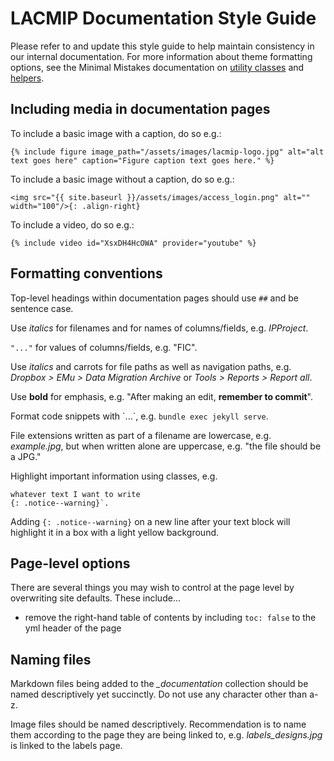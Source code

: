 # LACMIP Documentation Style Guide

Please refer to and update this style guide to help maintain consistency in our internal documentation.
For more information about theme formatting options, see the Minimal Mistakes documentation on [utility classes](https://mmistakes.github.io/minimal-mistakes/docs/utility-classes/) and [helpers](https://mmistakes.github.io/minimal-mistakes/docs/helpers/).

## Including media in documentation pages

To include a basic image with a caption, do so e.g.:
```
{% include figure image_path="/assets/images/lacmip-logo.jpg" alt="alt text goes here" caption="Figure caption text goes here." %}
```

To include a basic image without a caption, do so e.g.:
```
<img src="{{ site.baseurl }}/assets/images/access_login.png" alt="" width="100"/>{: .align-right}
```

To include a video, do so e.g.:
```
{% include video id="XsxDH4HcOWA" provider="youtube" %}
```

## Formatting conventions

Top-level headings within documentation pages should use `##` and be sentence case.

Use *italics* for filenames and for names of columns/fields, e.g. *IPProject*.

`"..."` for values of columns/fields, e.g. "FIC".

Use *italics* and carrots for file paths as well as navigation paths, e.g. *Dropbox > EMu > Data Migration Archive* or *Tools > Reports > Report all*.

Use **bold** for emphasis, e.g. "After making an edit, **remember to commit**".

Format code snippets with \`...\`, e.g. `bundle exec jekyll serve`.

File extensions written as part of a filename are lowercase, e.g. *example.jpg*, but when written alone are uppercase, e.g. "the file should be a JPG."

Highlight important information using classes, e.g.
```
whatever text I want to write
{: .notice--warning}`.
```
Adding `{: .notice--warning}` on a new line after your text block will highlight it in a box with a light yellow background.

## Page-level options

There are several things you may wish to control at the page level by overwriting site defaults. These include...
- remove the right-hand table of contents by including `toc: false` to the yml header of the page

## Naming files

Markdown files being added to the *_documentation* collection should be named descriptively yet succinctly. Do not use any character other than a-z.

Image files should be named descriptively. Recommendation is to name them according to the page they are being linked to, e.g. *labels_designs.jpg* is linked to the labels page.
